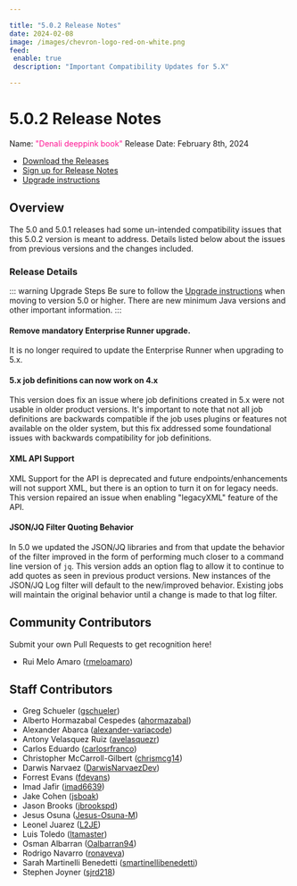 ```yaml
---

title: "5.0.2 Release Notes"
date: 2024-02-08
image: /images/chevron-logo-red-on-white.png
feed:
 enable: true
 description: "Important Compatibility Updates for 5.X"

---
```


# 5.0.2 Release Notes

Name: <span style="color: deeppink"><span class="glyphicon glyphicon-book"></span> "Denali deeppink book"</span>
Release Date: February 8th, 2024

- [Download the Releases](https://download.rundeck.com/)
- [Sign up for Release Notes](https://www.rundeck.com/release-notes-signup)
- [Upgrade instructions](/upgrading/)

## Overview

The 5.0 and 5.0.1 releases had some un-intended compatibility issues that this 5.0.2 version is meant to address.  Details listed below about the issues from previous versions and the changes included.

### Release Details

::: warning Upgrade Steps
Be sure to follow the [Upgrade instructions](/upgrading/) when moving to version 5.0 or higher.  There are new minimum Java versions and other important information.
:::

#### Remove mandatory Enterprise Runner upgrade.

It is no longer required to update the Enterprise Runner when upgrading to 5.x.

#### 5.x job definitions can now work on 4.x

This version does fix an issue where job definitions created in 5.x were not usable in older product versions.  It's important to note that not all job definitions are backwards compatible if the job uses plugins or features not available on the older system, but this fix addressed some foundational issues with backwards compatibility for job definitions.

#### XML API Support
XML Support for the API is deprecated and future endpoints/enhancements will not support XML, but there is an option to turn it on for legacy needs.  This version repaired an issue when enabling "legacyXML" feature of the API.

#### JSON/JQ Filter Quoting Behavior

In 5.0 we updated the JSON/JQ libraries and from that update the behavior of the filter improved in the form of performing much closer to a command line version of `jq`.  This version adds an option flag to allow it to continue to add quotes as seen in previous product versions.  New instances of the JSON/JQ Log filter will default to the new/improved behavior.  Existing jobs will maintain the original behavior until a change is made to that log filter.


## Community Contributors

Submit your own Pull Requests to get recognition here!

* Rui Melo Amaro ([rmeloamaro](https://github.com/rmeloamaro))


## Staff Contributors

* Greg Schueler ([gschueler](https://github.com/gschueler))
* Alberto Hormazabal Cespedes ([ahormazabal](https://github.com/ahormazabal))
* Alexander Abarca ([alexander-variacode](https://github.com/alexander-variacode))
* Antony Velasquez Ruiz ([avelasquezr](https://github.com/avelasquezr))
* Carlos Eduardo ([carlosrfranco](https://github.com/carlosrfranco))
* Christopher McCarroll-Gilbert ([chrismcg14](https://github.com/chrismcg14))
* Darwis Narvaez ([DarwisNarvaezDev](https://github.com/DarwisNarvaezDev))
* Forrest Evans ([fdevans](https://github.com/fdevans))
* Imad Jafir ([imad6639](https://github.com/imad6639))
* Jake Cohen ([jsboak](https://github.com/jsboak))
* Jason Brooks ([jbrookspd](https://github.com/jbrookspd))
* Jesus Osuna ([Jesus-Osuna-M](https://github.com/Jesus-Osuna-M))
* Leonel Juarez ([L2JE](https://github.com/L2JE))
* Luis Toledo ([ltamaster](https://github.com/ltamaster))
* Osman Albarran ([Oalbarran94](https://github.com/Oalbarran94))
* Rodrigo Navarro ([ronaveva](https://github.com/ronaveva))
* Sarah Martinelli Benedetti ([smartinellibenedetti](https://github.com/smartinellibenedetti))
* Stephen Joyner ([sjrd218](https://github.com/sjrd218))
